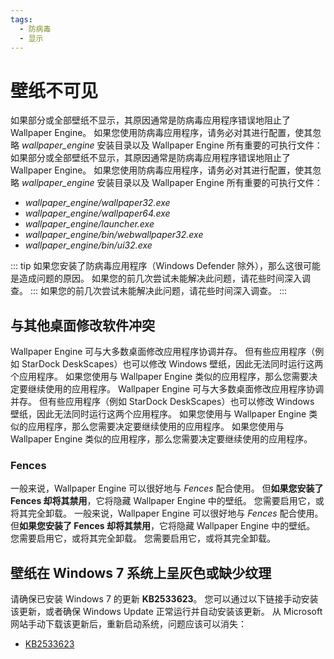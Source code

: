 ```yaml
---
tags:
  - 防病毒
  - 显示
---
```


# 壁纸不可见

如果部分或全部壁纸不显示，其原因通常是防病毒应用程序错误地阻止了 Wallpaper Engine。 如果您使用防病毒应用程序，请务必对其进行配置，使其忽略 *wallpaper_engine* 安装目录以及 Wallpaper Engine 所有重要的可执行文件： 如果部分或全部壁纸不显示，其原因通常是防病毒应用程序错误地阻止了 Wallpaper Engine。 如果您使用防病毒应用程序，请务必对其进行配置，使其忽略 *wallpaper_engine* 安装目录以及 Wallpaper Engine 所有重要的可执行文件：

* *wallpaper_engine/wallpaper32.exe*
* *wallpaper_engine/wallpaper64.exe*
* *wallpaper_engine/launcher.exe*
* *wallpaper_engine/bin/webwallpaper32.exe*
* *wallpaper_engine/bin/ui32.exe*

::: tip 如果您安装了防病毒应用程序（Windows Defender 除外），那么这很可能是造成问题的原因。 如果您的前几次尝试未能解决此问题，请花些时间深入调查。 ::: 如果您的前几次尝试未能解决此问题，请花些时间深入调查。 :::

## 与其他桌面修改软件冲突

Wallpaper Engine 可与大多数桌面修改应用程序协调并存。 但有些应用程序（例如 StarDock DeskScapes）也可以修改 Windows 壁纸，因此无法同时运行这两个应用程序。 如果您使用与 Wallpaper Engine 类似的应用程序，那么您需要决定要继续使用的应用程序。 Wallpaper Engine 可与大多数桌面修改应用程序协调并存。 但有些应用程序（例如 StarDock DeskScapes）也可以修改 Windows 壁纸，因此无法同时运行这两个应用程序。 如果您使用与 Wallpaper Engine 类似的应用程序，那么您需要决定要继续使用的应用程序。 如果您使用与 Wallpaper Engine 类似的应用程序，那么您需要决定要继续使用的应用程序。

### Fences

一般来说，Wallpaper Engine 可以很好地与 *Fences* 配合使用。 但**如果您安装了 Fences 却将其禁用**，它将隐藏 Wallpaper Engine 中的壁纸。 您需要启用它，或将其完全卸载。 一般来说，Wallpaper Engine 可以很好地与 *Fences* 配合使用。 但**如果您安装了 Fences 却将其禁用**，它将隐藏 Wallpaper Engine 中的壁纸。 您需要启用它，或将其完全卸载。 您需要启用它，或将其完全卸载。

## 壁纸在 Windows 7 系统上呈灰色或缺少纹理

请确保已安装 Windows 7 的更新 **KB2533623**。 您可以通过以下链接手动安装该更新，或者确保 Windows Update 正常运行并自动安装该更新。 从 Microsoft 网站手动下载该更新后，重新启动系统，问题应该可以消失：

* [KB2533623](https://support.microsoft.com/en-us/help/2533623/microsoft-security-advisory-insecure-library-loading-could-allow-remot)